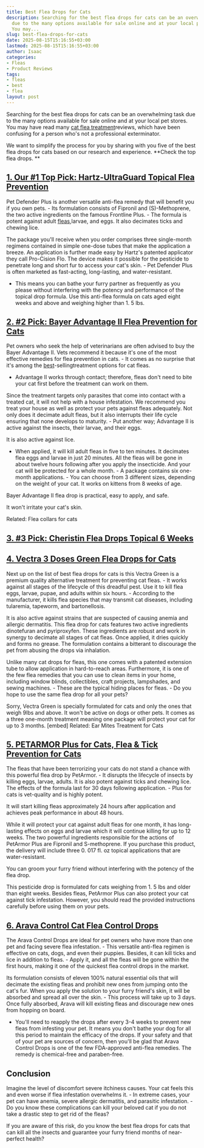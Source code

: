 ```yaml
---
title: Best Flea Drops for Cats
description: Searching for the best flea drops for cats can be an overwhelming task
  due to the many options available for sale online and at your local pet stores.
  You may...
slug: best-flea-drops-for-cats
date: 2025-08-15T15:16:55+03:00
lastmod: 2025-08-15T15:16:55+03:00
author: Isaac
categories:
- Fleas
- Product Reviews
tags:
- fleas
- best
- flea
layout: post
---
```

Searching for the best flea drops for cats can be an overwhelming task due to the many options available for sale online and at your local pet stores. You may have read many [cat flea treatment](https://pestpolicy.com/best-flea-treatment-for-cats/)reviews, which have been confusing for a person who's not a professional exterminator.

We want to simplify the process for you by sharing with you five of the best flea drops for cats based on our research and experience. **Check the top flea drops. **

##  [1. Our #1 Top Pick: Hartz-UltraGuard Topical Flea Prevention](https://www.amazon.com/dp/B07D3DTSDT/?tag=p-policy-20)

Pet Defender Plus is another versatile anti-flea remedy that will benefit you if you own pets. - Its formulation consists of Fipronil and (S)-Methoprene, the two active ingredients on the famous Frontline Plus. - The formula is potent against adult [fleas](https://pestpolicy.com/best-flea-carpet-powder/),larvae, and eggs. It also decimates ticks and chewing lice.

The package you'll receive when you order comprises three single-month regimens contained in simple one-dose tubes that make the application a breeze. An application is further made easy by Hartz's patented applicator they call Pro-Cision Flo. The device makes it possible for the pesticide to penetrate long and short fur to access your cat's skin. - Pet Defender Plus is often marketed as fast-acting, long-lasting, and water-resistant.

- This means you can bathe your furry partner as frequently as you please without interfering with the potency and performance of the topical drop formula. Use this anti-flea formula on cats aged eight weeks and above and weighing higher than 1. 5 lbs.

##  [2. #2 Pick: Bayer Advantage II Flea Prevention for Cats](https://www.amazon.com/dp/B004QBDO0M/?tag=p-policy-20)

Pet owners who seek the help of veterinarians are often advised to buy the Bayer Advantage II. Vets recommend it because it's one of the most effective remedies for flea prevention in cats. - It comes as no surprise that it's among the [best](https://pestpolicy.com/best-flea-collar-for-dogs/)-sellingtreatment options for cat fleas.

- Advantage II works through contact; therefore, fleas don't need to bite your cat first before the treatment can work on them.

Since the treatment targets only parasites that come into contact with a treated cat, it will not help with a house infestation. We recommend you treat your house as well as protect your pets against fleas adequately. Not only does it decimate adult fleas, but it also interrupts their life cycle ensuring that none develops to maturity. - Put another way; Advantage II is active against the insects, their larvae, and their eggs.

It is also active against lice.

- When applied, it will kill adult fleas in five to ten minutes. It decimates flea eggs and larvae in just 20 minutes. All the fleas will be gone in about twelve hours following after you apply the insecticide. And your cat will be protected for a whole month. - A package contains six one-month applications. - You can choose from 3 different sizes, depending on the weight of your cat. It works on kittens from 8 weeks of age.

Bayer Advantage II flea drop is practical, easy to apply, and safe.

It won't irritate your cat's skin.

Related: Flea collars for cats

##  [3. #3 Pick: Cheristin Flea Drops Topical 6 Weeks](https://www.amazon.com/dp/B07DJVPKTW/?tag=p-policy-20)

##  [4. Vectra 3 Doses Green Flea Drops for Cats](https://www.amazon.com/dp/B00852H58K/?tag=p-policy-20)

Next up on the list of best flea drops for cats is this Vectra Green is a premium quality alternative treatment for preventing cat fleas. - It works against all stages of the lifecycle of this dreadful pest. Use it to kill flea eggs, larvae, pupae, and adults within six hours. - According to the manufacturer, it kills flea species that may transmit cat diseases, including tularemia, tapeworm, and bartonellosis.

It is also active against strains that are suspected of causing anemia and allergic dermatitis. This flea drop for cats features two active ingredients dinotefuran and pyriproxyfen. These ingredients are robust and work in synergy to decimate all stages of cat fleas. Once applied, it dries quickly and forms no grease. The formulation contains a bitterant to discourage the pet from abusing the drops via inhalation.

Unlike many cat drops for fleas, this one comes with a patented extension tube to allow application in hard-to-reach areas. Furthermore, it is one of the few flea remedies that you can use to clean items in your home, including window blinds, collectibles, craft projects, lampshades, and sewing machines. - These are the typical hiding places for fleas. - Do you hope to use the same flea drop for all your pets?

Sorry, Vectra Green is specially formulated for cats and only the ones that weigh 9lbs and above. It won't be active on dogs or other pets. It comes as a three one-month treatment meaning one package will protect your cat for up to 3 months. [embed] Related: Ear Mites Treatment for Cats

##  [5. PETARMOR Plus for Cats, Flea & Tick Prevention for Cats](https://www.amazon.com/dp/B00WWP1G40/?tag=p-policy-20)

The fleas that have been terrorizing your cats do not stand a chance with this powerful flea drop by PetArmor. - It disrupts the lifecycle of insects by killing eggs, larvae, adults. It is also potent against ticks and chewing lice. The effects of the formula last for 30 days following application. - Plus for cats is vet-quality and is highly potent.

It will start killing fleas approximately 24 hours after application and achieves peak performance in about 48 hours.

While it will protect your cat against adult fleas for one month, it has long-lasting effects on eggs and larvae which it will continue killing for up to 12 weeks. The two powerful ingredients responsible for the actions of PetArmor Plus are Fipronil and S-methoprene. If you purchase this product, the delivery will include three 0. 017 fl. oz topical applications that are water-resistant.

You can groom your furry friend without interfering with the potency of the flea drop.

This pesticide drop is formulated for cats weighing from 1. 5 lbs and older than eight weeks. Besides fleas, PetArmor Plus can also protect your cat against tick infestation. However, you should read the provided instructions carefully before using them on your pets.

##  [6. Arava Control Cat Flea Control Drops](https://www.amazon.com/dp/B01MS0VZYF/?tag=p-policy-20)

The Arava Control Drops are ideal for pet owners who have more than one pet and facing severe flea infestation. - This versatile anti-flea regimen is effective on cats, dogs, and even their puppies. Besides, it can kill ticks and lice in addition to fleas. - Apply it, and all the fleas will be gone within the first hours, making it one of the quickest flea control drops in the market.

Its formulation consists of eleven 100% natural essential oils that will decimate the existing fleas and prohibit new ones from jumping onto the cat's fur. When you apply the solution to your furry friend's skin, it will be absorbed and spread all over the skin. - This process will take up to 3 days. Once fully absorbed, Arava will kill existing fleas and discourage new ones from hopping on board.

- You'll need to reapply the drops after every 3-4 weeks to prevent new fleas from infesting your pet. It means you don't bathe your dog for all this period to maintain the efficacy of the drops. If your safety and that of your pet are sources of concern, then you'll be glad that Arava Control Drops is one of the few FDA-approved anti-flea remedies. The remedy is chemical-free and paraben-free.

##  Conclusion

Imagine the level of discomfort severe itchiness causes. Your cat feels this and even worse if flea infestation overwhelms it. - In extreme cases, your pet can have anemia, severe allergic dermatitis, and parasitic infestation. - Do you know these complications can kill your beloved cat if you do not take a drastic step to get rid of the fleas?

If you are aware of this risk, do you know the best flea drops for cats that can kill all the insects and guarantee your furry friend months of near-perfect health?

